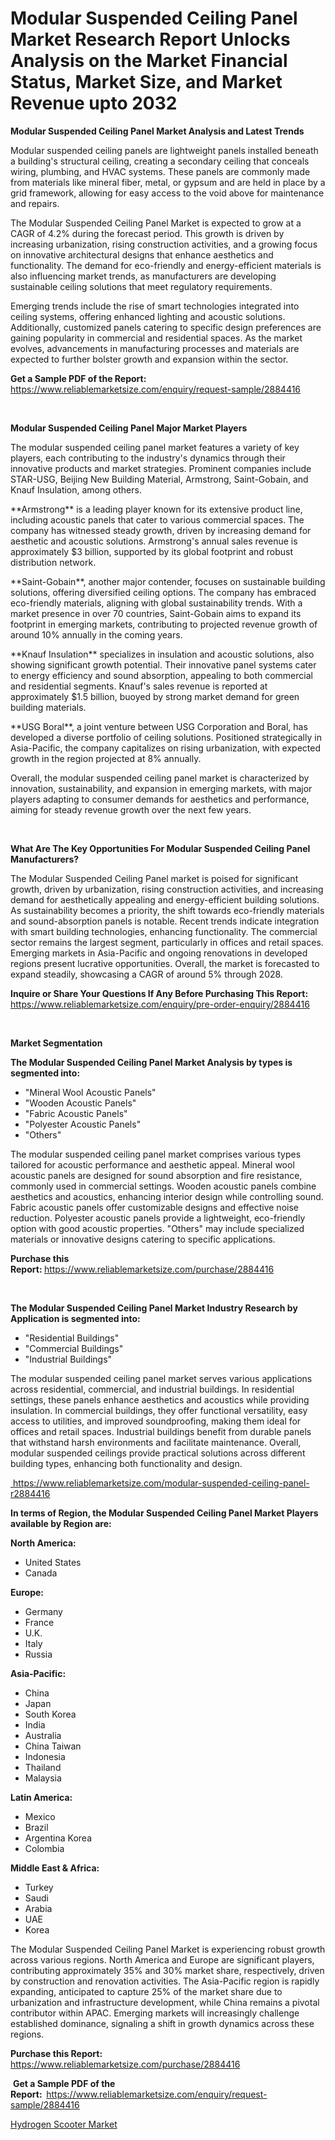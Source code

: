 <p><h1>Modular Suspended Ceiling Panel Market Research Report Unlocks Analysis on the Market Financial Status, Market Size, and Market Revenue upto 2032</h1></p><p><strong>Modular Suspended Ceiling Panel Market Analysis and Latest Trends</strong></p>
<p><p>Modular suspended ceiling panels are lightweight panels installed beneath a building's structural ceiling, creating a secondary ceiling that conceals wiring, plumbing, and HVAC systems. These panels are commonly made from materials like mineral fiber, metal, or gypsum and are held in place by a grid framework, allowing for easy access to the void above for maintenance and repairs.</p><p>The Modular Suspended Ceiling Panel Market is expected to grow at a CAGR of 4.2% during the forecast period. This growth is driven by increasing urbanization, rising construction activities, and a growing focus on innovative architectural designs that enhance aesthetics and functionality. The demand for eco-friendly and energy-efficient materials is also influencing market trends, as manufacturers are developing sustainable ceiling solutions that meet regulatory requirements.</p><p>Emerging trends include the rise of smart technologies integrated into ceiling systems, offering enhanced lighting and acoustic solutions. Additionally, customized panels catering to specific design preferences are gaining popularity in commercial and residential spaces. As the market evolves, advancements in manufacturing processes and materials are expected to further bolster growth and expansion within the sector.</p></p>
<p><strong>Get a Sample PDF of the Report:&nbsp;</strong> <a href="https://www.reliablemarketsize.com/enquiry/request-sample/2884416?utm_campaign=2445&utm_medium=2&utm_source=Github&utm_content=ia&utm_term=13032025&utm_id=modular-suspended-ceiling-panel">https://www.reliablemarketsize.com/enquiry/request-sample/2884416</a></p>
<p>&nbsp;</p>
<p><strong>Modular Suspended Ceiling Panel Major Market Players</strong></p>
<p><p>The modular suspended ceiling panel market features a variety of key players, each contributing to the industry's dynamics through their innovative products and market strategies. Prominent companies include STAR-USG, Beijing New Building Material, Armstrong, Saint-Gobain, and Knauf Insulation, among others.</p><p>**Armstrong** is a leading player known for its extensive product line, including acoustic panels that cater to various commercial spaces. The company has witnessed steady growth, driven by increasing demand for aesthetic and acoustic solutions. Armstrong's annual sales revenue is approximately $3 billion, supported by its global footprint and robust distribution network.</p><p>**Saint-Gobain**, another major contender, focuses on sustainable building solutions, offering diversified ceiling options. The company has embraced eco-friendly materials, aligning with global sustainability trends. With a market presence in over 70 countries, Saint-Gobain aims to expand its footprint in emerging markets, contributing to projected revenue growth of around 10% annually in the coming years.</p><p>**Knauf Insulation** specializes in insulation and acoustic solutions, also showing significant growth potential. Their innovative panel systems cater to energy efficiency and sound absorption, appealing to both commercial and residential segments. Knauf's sales revenue is reported at approximately $1.5 billion, buoyed by strong market demand for green building materials.</p><p>**USG Boral**, a joint venture between USG Corporation and Boral, has developed a diverse portfolio of ceiling solutions. Positioned strategically in Asia-Pacific, the company capitalizes on rising urbanization, with expected growth in the region projected at 8% annually.</p><p>Overall, the modular suspended ceiling panel market is characterized by innovation, sustainability, and expansion in emerging markets, with major players adapting to consumer demands for aesthetics and performance, aiming for steady revenue growth over the next few years.</p></p>
<p>&nbsp;</p>
<p><strong>What Are The Key Opportunities For Modular Suspended Ceiling Panel Manufacturers?</strong></p>
<p><p>The Modular Suspended Ceiling Panel market is poised for significant growth, driven by urbanization, rising construction activities, and increasing demand for aesthetically appealing and energy-efficient building solutions. As sustainability becomes a priority, the shift towards eco-friendly materials and sound-absorption panels is notable. Recent trends indicate integration with smart building technologies, enhancing functionality. The commercial sector remains the largest segment, particularly in offices and retail spaces. Emerging markets in Asia-Pacific and ongoing renovations in developed regions present lucrative opportunities. Overall, the market is forecasted to expand steadily, showcasing a CAGR of around 5% through 2028.</p></p>
<p><strong>Inquire or Share Your Questions If Any Before Purchasing This Report:</strong> <a href="https://www.reliablemarketsize.com/enquiry/pre-order-enquiry/2884416?utm_campaign=2445&utm_medium=2&utm_source=Github&utm_content=ia&utm_term=13032025&utm_id=modular-suspended-ceiling-panel">https://www.reliablemarketsize.com/enquiry/pre-order-enquiry/2884416</a></p>
<p>&nbsp;</p>
<p><strong>Market Segmentation</strong></p>
<p><strong>The Modular Suspended Ceiling Panel Market Analysis by types is segmented into:</strong></p>
<p><ul><li>"Mineral Wool Acoustic Panels"</li><li>"Wooden Acoustic Panels"</li><li>"Fabric Acoustic Panels"</li><li>"Polyester Acoustic Panels"</li><li>"Others"</li></ul></p>
<p><p>The modular suspended ceiling panel market comprises various types tailored for acoustic performance and aesthetic appeal. Mineral wool acoustic panels are designed for sound absorption and fire resistance, commonly used in commercial settings. Wooden acoustic panels combine aesthetics and acoustics, enhancing interior design while controlling sound. Fabric acoustic panels offer customizable designs and effective noise reduction. Polyester acoustic panels provide a lightweight, eco-friendly option with good acoustic properties. "Others" may include specialized materials or innovative designs catering to specific applications.</p></p>
<p><strong>Purchase this Report:&nbsp;</strong><a href="https://www.reliablemarketsize.com/purchase/2884416?utm_campaign=2445&utm_medium=2&utm_source=Github&utm_content=ia&utm_term=13032025&utm_id=modular-suspended-ceiling-panel">https://www.reliablemarketsize.com/purchase/2884416</a></p>
<p>&nbsp;</p>
<p><strong>The Modular Suspended Ceiling Panel Market Industry Research by Application is segmented into:</strong></p>
<p><ul><li>"Residential Buildings"</li><li>"Commercial Buildings"</li><li>"Industrial Buildings"</li></ul></p>
<p><p>The modular suspended ceiling panel market serves various applications across residential, commercial, and industrial buildings. In residential settings, these panels enhance aesthetics and acoustics while providing insulation. In commercial buildings, they offer functional versatility, easy access to utilities, and improved soundproofing, making them ideal for offices and retail spaces. Industrial buildings benefit from durable panels that withstand harsh environments and facilitate maintenance. Overall, modular suspended ceilings provide practical solutions across different building types, enhancing both functionality and design.</p></p>
<p><a href="https://www.reliablemarketsize.com/modular-suspended-ceiling-panel-r2884416?utm_campaign=2445&utm_medium=2&utm_source=Github&utm_content=ia&utm_term=13032025&utm_id=modular-suspended-ceiling-panel">&nbsp;https://www.reliablemarketsize.com/modular-suspended-ceiling-panel-r2884416</a></p>
<p><strong>In terms of Region, the Modular Suspended Ceiling Panel Market Players available by Region are:</strong></p>
<p>
    <p> <strong> North America: </strong>
        <ul>
            <li>United States</li>
            <li>Canada</li>
        </ul>
        </p> 
    <p> <strong> Europe: </strong>
        <ul>
            <li>Germany</li>
            <li>France</li>
            <li>U.K.</li>
            <li>Italy</li>
            <li>Russia</li>
        </ul>
        </p> 
    <p> <strong> Asia-Pacific: </strong>
        <ul>
            <li>China</li>
            <li>Japan</li>
            <li>South Korea</li>
            <li>India</li>
            <li>Australia</li>
            <li>China Taiwan</li>
            <li>Indonesia</li>
            <li>Thailand</li>
            <li>Malaysia</li>
        </ul>
        </p> 
    <p> <strong> Latin America: </strong>
        <ul>
            <li>Mexico</li>
            <li>Brazil</li>
            <li>Argentina Korea</li>
            <li>Colombia</li>
        </ul>
        </p> 
    <p> <strong> Middle East & Africa: </strong>
        <ul>
            <li>Turkey</li>
            <li>Saudi</li>
            <li>Arabia</li>
            <li>UAE</li>
            <li>Korea</li>
        </ul>
    </p>
    </p>
<p><p>The Modular Suspended Ceiling Panel Market is experiencing robust growth across various regions. North America and Europe are significant players, contributing approximately 35% and 30% market share, respectively, driven by construction and renovation activities. The Asia-Pacific region is rapidly expanding, anticipated to capture 25% of the market share due to urbanization and infrastructure development, while China remains a pivotal contributor within APAC. Emerging markets will increasingly challenge established dominance, signaling a shift in growth dynamics across these regions.</p></p>
<p><strong>Purchase this Report: </strong><a href="https://www.reliablemarketsize.com/purchase/2884416?utm_campaign=2445&utm_medium=2&utm_source=Github&utm_content=ia&utm_term=13032025&utm_id=modular-suspended-ceiling-panel">https://www.reliablemarketsize.com/purchase/2884416</a></p>
<p>&nbsp;<strong>Get a Sample PDF of the Report:&nbsp;&nbsp;</strong><a href="https://www.reliablemarketsize.com/enquiry/request-sample/2884416?utm_campaign=2445&utm_medium=2&utm_source=Github&utm_content=ia&utm_term=13032025&utm_id=modular-suspended-ceiling-panel">https://www.reliablemarketsize.com/enquiry/request-sample/2884416</a></p>
<p><strong></strong></p>
<p><p><a href="https://github.com/leopardmicheal7019/Market-Research-Report-List-1/blob/main/hydrogen-scooter-market.md?utm_campaign=2445&utm_medium=2&utm_source=Github&utm_content=ia&utm_term=13032025&utm_id=modular-suspended-ceiling-panel">Hydrogen Scooter Market</a></p></p>